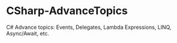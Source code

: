 # CSharp-AdvanceTopics
 C# Advance topics: Events, Delegates, Lambda Expressions, LINQ, Async/Await, etc.
